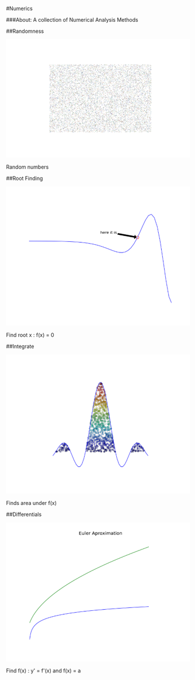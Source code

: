 #Numerics

###About:
A collection of Numerical Analysis Methods

##Randomness

![rand](./integrate/rand.png)

Random numbers

##Root Finding

![root](./roots/root.png)

Find root x : f(x) = 0

##Integrate 

![monte](./integrate/monte_carlo.png)

Finds area under f(x)

##Differentials 

![euler](./differentials/euler.png)

Find f(x) : y' = f'(x) and f(x) = a